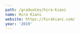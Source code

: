 ```yaml
---
path: /graduates/hira-kiani
name: Hira Kiani
website: https://hirakiani.com/
year: '2019'
---
```

